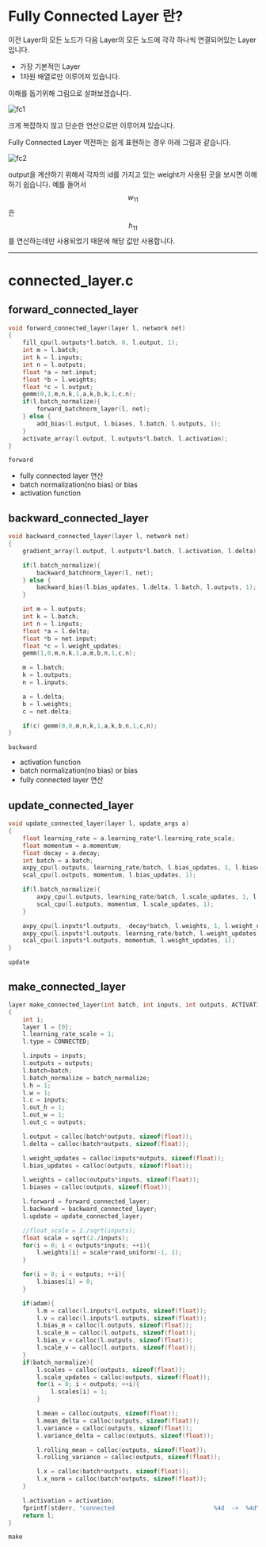 
# Fully Connected Layer 란?

이전 Layer의 모든 노드가 다음 Layer의 모든 노드에 각각 하나씩 연결되어있는 Layer 입니다.

- 가장 기본적인 Layer
- 1차원 배열로만 이루어져 있습니다.

이해를 돕기위해 그림으로 살펴보겠습니다.



![fc1](/figure/fc1.PNG)



크게 복잡하지 않고 단순한 연산으로만 이루어져 있습니다.

Fully Connected Layer 역전파는 쉽게 표현하는 경우 아래 그림과 같습니다.



![fc2](/figure/fc2.PNG)



output을 계산하기 위해서 각자의 id를 가지고 있는 weight가 사용된 곳을 보시면 이해하기 쉽습니다.
예를 들어서 $$w_{11}$$은 $$h_{11}$$를 연산하는데만 사용되었기 때문에 해당 값만 사용합니다.

---

# connected_layer.c

## forward_connected_layer

```c
void forward_connected_layer(layer l, network net)
{
    fill_cpu(l.outputs*l.batch, 0, l.output, 1);
    int m = l.batch;
    int k = l.inputs;
    int n = l.outputs;
    float *a = net.input;
    float *b = l.weights;
    float *c = l.output;
    gemm(0,1,m,n,k,1,a,k,b,k,1,c,n);
    if(l.batch_normalize){
        forward_batchnorm_layer(l, net);
    } else {
        add_bias(l.output, l.biases, l.batch, l.outputs, 1);
    }
    activate_array(l.output, l.outputs*l.batch, l.activation);
}
```

`forward`

- fully connected layer 연산
- batch normalization(no bias) or bias
- activation function

## backward_connected_layer

```c
void backward_connected_layer(layer l, network net)
{
    gradient_array(l.output, l.outputs*l.batch, l.activation, l.delta);

    if(l.batch_normalize){
        backward_batchnorm_layer(l, net);
    } else {
        backward_bias(l.bias_updates, l.delta, l.batch, l.outputs, 1);
    }

    int m = l.outputs;
    int k = l.batch;
    int n = l.inputs;
    float *a = l.delta;
    float *b = net.input;
    float *c = l.weight_updates;
    gemm(1,0,m,n,k,1,a,m,b,n,1,c,n);

    m = l.batch;
    k = l.outputs;
    n = l.inputs;

    a = l.delta;
    b = l.weights;
    c = net.delta;

    if(c) gemm(0,0,m,n,k,1,a,k,b,n,1,c,n);
}
```

`backward`

- activation function
- batch normalization(no bias) or bias
- fully connected layer 연산

## update_connected_layer

```c
void update_connected_layer(layer l, update_args a)
{
    float learning_rate = a.learning_rate*l.learning_rate_scale;
    float momentum = a.momentum;
    float decay = a.decay;
    int batch = a.batch;
    axpy_cpu(l.outputs, learning_rate/batch, l.bias_updates, 1, l.biases, 1);
    scal_cpu(l.outputs, momentum, l.bias_updates, 1);

    if(l.batch_normalize){
        axpy_cpu(l.outputs, learning_rate/batch, l.scale_updates, 1, l.scales, 1);
        scal_cpu(l.outputs, momentum, l.scale_updates, 1);
    }

    axpy_cpu(l.inputs*l.outputs, -decay*batch, l.weights, 1, l.weight_updates, 1);
    axpy_cpu(l.inputs*l.outputs, learning_rate/batch, l.weight_updates, 1, l.weights, 1);
    scal_cpu(l.inputs*l.outputs, momentum, l.weight_updates, 1);
}
```

`update`

## make_connected_layer

```c
layer make_connected_layer(int batch, int inputs, int outputs, ACTIVATION activation, int batch_normalize, int adam)
{
    int i;
    layer l = {0};
    l.learning_rate_scale = 1;
    l.type = CONNECTED;

    l.inputs = inputs;
    l.outputs = outputs;
    l.batch=batch;
    l.batch_normalize = batch_normalize;
    l.h = 1;
    l.w = 1;
    l.c = inputs;
    l.out_h = 1;
    l.out_w = 1;
    l.out_c = outputs;

    l.output = calloc(batch*outputs, sizeof(float));
    l.delta = calloc(batch*outputs, sizeof(float));

    l.weight_updates = calloc(inputs*outputs, sizeof(float));
    l.bias_updates = calloc(outputs, sizeof(float));

    l.weights = calloc(outputs*inputs, sizeof(float));
    l.biases = calloc(outputs, sizeof(float));

    l.forward = forward_connected_layer;
    l.backward = backward_connected_layer;
    l.update = update_connected_layer;

    //float scale = 1./sqrt(inputs);
    float scale = sqrt(2./inputs);
    for(i = 0; i < outputs*inputs; ++i){
        l.weights[i] = scale*rand_uniform(-1, 1);
    }

    for(i = 0; i < outputs; ++i){
        l.biases[i] = 0;
    }

    if(adam){
        l.m = calloc(l.inputs*l.outputs, sizeof(float));
        l.v = calloc(l.inputs*l.outputs, sizeof(float));
        l.bias_m = calloc(l.outputs, sizeof(float));
        l.scale_m = calloc(l.outputs, sizeof(float));
        l.bias_v = calloc(l.outputs, sizeof(float));
        l.scale_v = calloc(l.outputs, sizeof(float));
    }
    if(batch_normalize){
        l.scales = calloc(outputs, sizeof(float));
        l.scale_updates = calloc(outputs, sizeof(float));
        for(i = 0; i < outputs; ++i){
            l.scales[i] = 1;
        }

        l.mean = calloc(outputs, sizeof(float));
        l.mean_delta = calloc(outputs, sizeof(float));
        l.variance = calloc(outputs, sizeof(float));
        l.variance_delta = calloc(outputs, sizeof(float));

        l.rolling_mean = calloc(outputs, sizeof(float));
        l.rolling_variance = calloc(outputs, sizeof(float));

        l.x = calloc(batch*outputs, sizeof(float));
        l.x_norm = calloc(batch*outputs, sizeof(float));
    }

    l.activation = activation;
    fprintf(stderr, "connected                            %4d  ->  %4d\n", inputs, outputs);
    return l;
}
```

`make`
